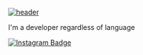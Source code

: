 [![header](https://capsule-render.vercel.app/api?type=waving&color=0:333333,100:0d0d0d&text=Hello,%20My%20name%20is%20Pingu%20Lee&fontColor=ffffff&animation=twinkling&fontSize=28&fontAlignY=40&fontAlign=70&height=250)](https://pingulee.com)

<p>I'm a developer regardless of language</p>

[![Instagram Badge](https://img.shields.io/badge/Instagram-dev__pingulee-E4405F?style=for-the-badge&logo=instagram)](https://instagram.com/dev_pingulee)
